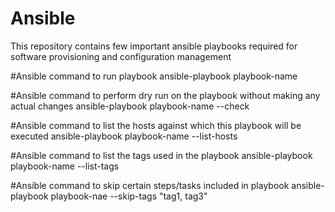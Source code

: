 # Ansible
This repository contains few important ansible  playbooks required for software provisioning and configuration management

#Ansible command to run playbook
ansible-playbook playbook-name 

#Ansible command to perform dry run on the playbook without making any actual changes
ansible-playbook playbook-name --check

#Ansible command to list the hosts against which this playbook will be executed
ansible-playbook playbook-name --list-hosts

#Ansible command to list the tags used in the playbook
ansible-playbook  playbook-name --list-tags

#Ansible command to skip certain steps/tasks included in playbook
ansible-playbook playbook-nae --skip-tags "tag1, tag3" 
